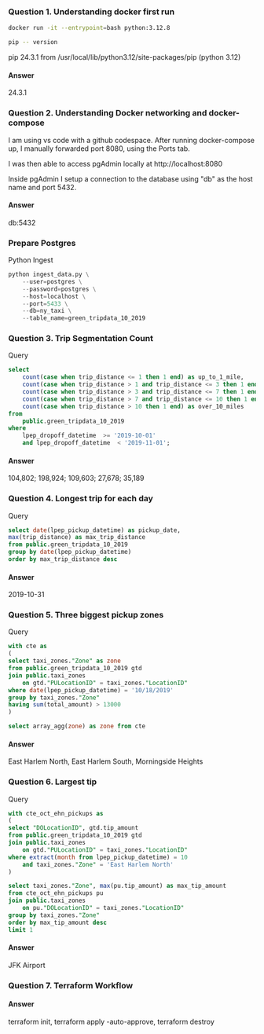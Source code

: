 
### Question 1. Understanding docker first run

```bash
docker run -it --entrypoint=bash python:3.12.8

pip -- version
```
pip 24.3.1 from /usr/local/lib/python3.12/site-packages/pip (python 3.12)

#### Answer
24.3.1

### Question 2. Understanding Docker networking and docker-compose

I am using vs code with a github codespace.  After running docker-compose up, I manually forwarded port 8080, using the Ports tab.

I was then able to access pgAdmin locally at http://localhost:8080

Inside pgAdmin I setup a connection to the database using "db" as the host name and port 5432.

#### Answer
db:5432


### Prepare Postgres

Python Ingest
```python
python ingest_data.py \
    --user=postgres \
    --password=postgres \
    --host=localhost \
    --port=5433 \
    --db=ny_taxi \
    --table_name=green_tripdata_10_2019
```

### Question 3. Trip Segmentation Count

Query
```sql
select 
    count(case when trip_distance <= 1 then 1 end) as up_to_1_mile,
    count(case when trip_distance > 1 and trip_distance <= 3 then 1 end) as between_1_and_3_miles,
    count(case when trip_distance > 3 and trip_distance <= 7 then 1 end) as between_3_and_7_miles,
    count(case when trip_distance > 7 and trip_distance <= 10 then 1 end) as between_7_and_10_miles,
    count(case when trip_distance > 10 then 1 end) as over_10_miles
from 
    public.green_tripdata_10_2019
where 
    lpep_dropoff_datetime  >= '2019-10-01' 
    and lpep_dropoff_datetime  < '2019-11-01';
```

#### Answer
104,802; 198,924; 109,603; 27,678; 35,189


### Question 4. Longest trip for each day
Query
```sql
select date(lpep_pickup_datetime) as pickup_date,
max(trip_distance) as max_trip_distance
from public.green_tripdata_10_2019
group by date(lpep_pickup_datetime)
order by max_trip_distance desc
```

#### Answer
2019-10-31


### Question 5. Three biggest pickup zones
Query
```sql
with cte as
(
select taxi_zones."Zone" as zone
from public.green_tripdata_10_2019 gtd
join public.taxi_zones
	on gtd."PULocationID" = taxi_zones."LocationID"
where date(lpep_pickup_datetime) = '10/18/2019'
group by taxi_zones."Zone"
having sum(total_amount) > 13000
)

select array_agg(zone) as zone from cte
```

#### Answer
East Harlem North, East Harlem South, Morningside Heights


### Question 6. Largest tip
Query
```sql
with cte_oct_ehn_pickups as
(
select "DOLocationID", gtd.tip_amount
from public.green_tripdata_10_2019 gtd
join public.taxi_zones
	on gtd."PULocationID" = taxi_zones."LocationID"
where extract(month from lpep_pickup_datetime) = 10
	and taxi_zones."Zone" = 'East Harlem North'
)

select taxi_zones."Zone", max(pu.tip_amount) as max_tip_amount
from cte_oct_ehn_pickups pu
join public.taxi_zones
	on pu."DOLocationID" = taxi_zones."LocationID"
group by taxi_zones."Zone"
order by max_tip_amount desc
limit 1
```

#### Answer
JFK Airport


### Question 7. Terraform Workflow

#### Answer
terraform init, terraform apply -auto-approve, terraform destroy